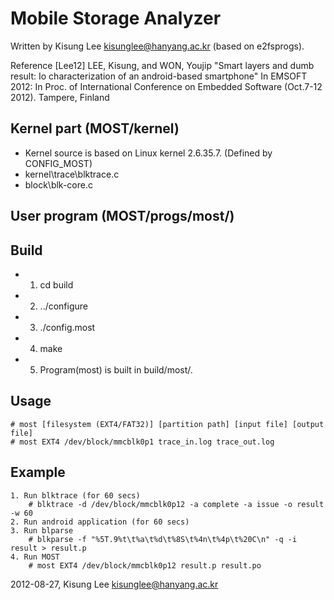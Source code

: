 Mobile Storage Analyzer
=======================

Written by Kisung Lee <kisunglee@hanyang.ac.kr> (based on e2fsprogs).

Reference [Lee12] LEE, Kisung, and WON, Youjip 
"Smart layers and dumb result: Io characterization of an android-based smartphone" 
In EMSOFT 2012: In Proc. of International Conference on Embedded Software (Oct.7-12 2012). Tampere, Finland 

Kernel part (MOST/kernel)
----------------
* Kernel source is based on Linux kernel 2.6.35.7. (Defined by CONFIG_MOST)
* kernel\trace\blktrace.c
* block\blk-core.c


User program (MOST/progs/most/)
----------------
Build
-----
* 1) cd build
* 2) ../configure
* 3) ./config.most
* 4) make
* 5) Program(most) is built in build/most/.


Usage
-----
    # most [filesystem (EXT4/FAT32)] [partition path] [input file] [output file]
    # most EXT4 /dev/block/mmcblk0p1 trace_in.log trace_out.log
    
    
Example 
--------
    1. Run blktrace (for 60 secs)
        # blktrace -d /dev/block/mmcblk0p12 -a complete -a issue -o result -w 60
    2. Run android application (for 60 secs)
    3. Run blparse
        # blkparse -f "%5T.9%t\t%a\t%d\t%8S\t%4n\t%4p\t%20C\n" -q -i result > result.p
    4. Run MOST
        # most EXT4 /dev/block/mmcblk0p12 result.p result.po


2012-08-27, Kisung Lee <kisunglee@hanyang.ac.kr>
